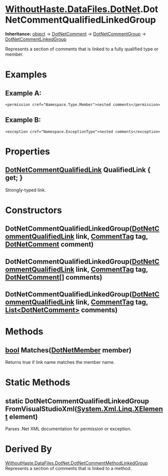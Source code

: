 # [WithoutHaste.DataFiles.DotNet](TableOfContents.WithoutHaste.DataFiles.DotNet.md).DotNetCommentQualifiedLinkedGroup

**Inheritance:** [object](https://docs.microsoft.com/en-us/dotnet/api/system.object) → [DotNetComment](WithoutHaste.DataFiles.DotNet.DotNetComment.md) → [DotNetCommentGroup](WithoutHaste.DataFiles.DotNet.DotNetCommentGroup.md) → [DotNetCommentLinkedGroup](WithoutHaste.DataFiles.DotNet.DotNetCommentLinkedGroup.md)  

Represents a section of comments that is linked to a fully qualified type or member.  

# Examples

## Example A:

`<permission cref="Namespace.Type.Member">nested comments</permission>`  

## Example B:

`<exception cref="Namespace.ExceptionType">nested comments</exception>`  

# Properties

## [DotNetCommentQualifiedLink](WithoutHaste.DataFiles.DotNet.DotNetCommentQualifiedLink.md) QualifiedLink { get; }

Strongly-typed link.  

# Constructors

## DotNetCommentQualifiedLinkedGroup([DotNetCommentQualifiedLink](WithoutHaste.DataFiles.DotNet.DotNetCommentQualifiedLink.md) link, [CommentTag](WithoutHaste.DataFiles.DotNet.CommentTag.md) tag, [DotNetComment](WithoutHaste.DataFiles.DotNet.DotNetComment.md) comment)

## DotNetCommentQualifiedLinkedGroup([DotNetCommentQualifiedLink](WithoutHaste.DataFiles.DotNet.DotNetCommentQualifiedLink.md) link, [CommentTag](WithoutHaste.DataFiles.DotNet.CommentTag.md) tag, [DotNetComment[]](WithoutHaste.DataFiles.DotNet.DotNetComment.md) comments)

## DotNetCommentQualifiedLinkedGroup([DotNetCommentQualifiedLink](WithoutHaste.DataFiles.DotNet.DotNetCommentQualifiedLink.md) link, [CommentTag](WithoutHaste.DataFiles.DotNet.CommentTag.md) tag, [List&lt;DotNetComment&gt;](https://docs.microsoft.com/en-us/dotnet/api/system.collections.generic.list-1) comments)

# Methods

## [bool](https://docs.microsoft.com/en-us/dotnet/api/system.boolean) Matches([DotNetMember](WithoutHaste.DataFiles.DotNet.DotNetMember.md) member)

Returns true if link name matches the member name.  

# Static Methods

## static DotNetCommentQualifiedLinkedGroup FromVisualStudioXml([System.Xml.Linq.XElement](https://docs.microsoft.com/en-us/dotnet/api/system.xml.linq.xelement) element)

Parses .Net XML documentation for permission or exception.  

# Derived By

[WithoutHaste.DataFiles.DotNet.DotNetCommentMethodLinkedGroup](WithoutHaste.DataFiles.DotNet.DotNetCommentMethodLinkedGroup.md)  
Represents a section of comments that is linked to a method.  

